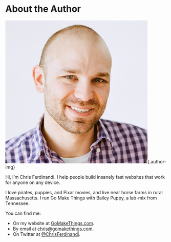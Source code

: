 
# About the Author

![](assets/chris-ferdinandi-high-res.jpg){.author-img}

Hi, I’m Chris Ferdinandi. I help people build insanely fast websites that work for anyone on any device.

I love pirates, puppies, and Pixar movies, and live near horse farms in rural Massachusetts. I run Go Make Things with Bailey Puppy, a lab-mix from Tennessee.

You can find me:

- On my website at [GoMakeThings.com](https://gomakethings.com).
- By email at [chris@gomakethings.com](mailto:chris@gomakethings.com).
- On Twitter at <a href="https://twitter.com/ChrisFerdinandi">@ChrisFerdinandi</a>.
